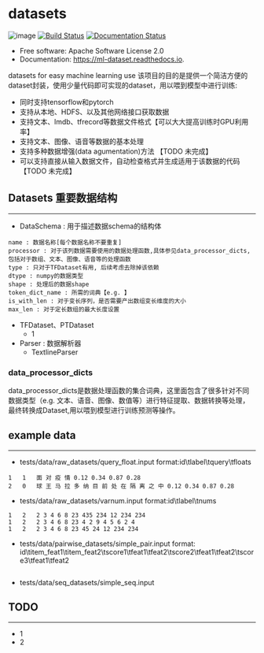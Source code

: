 # datasets

![image](https://img.shields.io/pypi/v/ml-dataset.svg%0A%20%20%20%20%20:target:%20https://pypi.python.org/pypi/ml-dataset)
[![Build Status](https://travis-ci.com/yinochaos/datasets.svg?branch=master)](https://travis-ci.com/yinochaos/datasets)
[![Documentation Status](https://readthedocs.org/projects/ml-dataset/badge/?version=latest)](https://ml-dataset.readthedocs.io/en/latest/?badge=latest)

-   Free software: Apache Software License 2.0
-   Documentation: <https://ml-dataset.readthedocs.io>.

datasets for easy machine learning use
该项目的目的是提供一个简洁方便的dataset封装，使用少量代码即可实现的dataset，用以喂到模型中进行训练:
- 同时支持tensorflow和pytorch
- 支持从本地、HDFS、以及其他网络接口获取数据
- 支持文本、lmdb、tfrecord等数据文件格式【可以大大提高训练时GPU利用率】
- 支持文本、图像、语音等数据的基本处理
- 支持多种数据增强(data agumentation)方法 【TODO 未完成】
- 可以支持直接从输入数据文件，自动检查格式并生成适用于该数据的代码【TODO 未完成】


## Datasets 重要数据结构
--------
- DataSchema : 用于描述数据schema的结构体
```
name : 数据名称[每个数据名称不要重复]
processor : 对于该列数据需要使用的数据处理函数,具体参见data_processor_dicts, 包括对于数组、文本、图像、语音等的处理函数
type : 只对于TFDataset有用, 后续考虑去除掉该依赖
dtype : numpy的数据类型
shape : 处理后的数据shape
token_dict_name : 所需的词典【e.g. 】
is_with_len : 对于变长序列，是否需要产出数组变长维度的大小
max_len : 对于定长数组的最大长度设置
```
- TFDataset、PTDataset
    - 1
- Parser : 数据解析器
  - TextlineParser


### data_processor_dicts
data_processor_dicts是数据处理函数的集合词典，这里面包含了很多针对不同数据类型（e.g. 文本、语音、图像、数值等）进行特征提取、数据转换等处理，最终转换成Dataset,用以喂到模型进行训练预测等操作。

## example data
--------
- tests/data/raw_datasets/query_float.input format:id\tlabel\tquery\tfloats
```
1	1	面 对 疫 情	0.12 0.34 0.87 0.28
2	0	球 王 马 拉 多 纳 目 前 处 在 隔 离 之 中	0.12 0.34 0.87 0.28
```
- tests/data/raw_datasets/varnum.input format:id\tlabel\tnums
```
1	2	2 3 4 6 8 23 435 234 12 234 234
1	2	2 3 4 6 8 23 4 2 9 4 5 6 2 4
1	2	2 3 4 6 8 23 45 24 12 234 234
```
- tests/data/pairwise_datasets/simple_pair.input format: id\titem_feat1\titem_feat2\tscore1\tfeat1\tfeat2\tscore2\tfeat1\tfeat2\tscore3\tfeat1\tfeat2
```

```
- tests/data/seq_datasets/simple_seq.input


## TODO
--------
- 1
- 2

